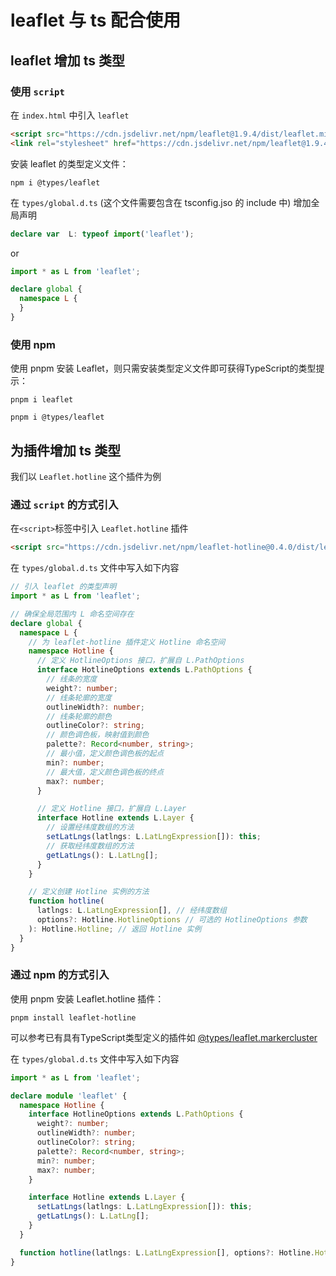 # leaflet 与 ts 配合使用

## leaflet 增加 ts 类型

###  使用 `script`

在 `index.html` 中引入 `leaflet`

```html
<script src="https://cdn.jsdelivr.net/npm/leaflet@1.9.4/dist/leaflet.min.js"></script>
<link rel="stylesheet" href="https://cdn.jsdelivr.net/npm/leaflet@1.9.4/dist/leaflet.min.css">
```

安装 leaflet 的类型定义文件：

```shell
npm i @types/leaflet
```

在 `types/global.d.ts` (这个文件需要包含在 tsconfig.jso 的 include 中) 增加全局声明

```ts
declare var  L: typeof import('leaflet');
```

or

```ts
import * as L from 'leaflet';

declare global {
  namespace L {
  }
}
```

###  使用 npm

使用 pnpm 安装 Leaflet，则只需安装类型定义文件即可获得TypeScript的类型提示：

```shell
pnpm i leaflet

pnpm i @types/leaflet
```

## 为插件增加 ts 类型

我们以 `Leaflet.hotline` 这个插件为例

### 通过 `script` 的方式引入

在`<script>`标签中引入 `Leaflet.hotline` 插件

```html
<script src="https://cdn.jsdelivr.net/npm/leaflet-hotline@0.4.0/dist/leaflet.hotline.min.js"></script>
```

在 `types/global.d.ts` 文件中写入如下内容

```ts
// 引入 leaflet 的类型声明
import * as L from 'leaflet';

// 确保全局范围内 L 命名空间存在
declare global {
  namespace L {
    // 为 leaflet-hotline 插件定义 Hotline 命名空间
    namespace Hotline {
      // 定义 HotlineOptions 接口，扩展自 L.PathOptions
      interface HotlineOptions extends L.PathOptions {
        // 线条的宽度
        weight?: number;
        // 线条轮廓的宽度
        outlineWidth?: number;
        // 线条轮廓的颜色
        outlineColor?: string;
        // 颜色调色板，映射值到颜色
        palette?: Record<number, string>;
        // 最小值，定义颜色调色板的起点
        min?: number;
        // 最大值，定义颜色调色板的终点
        max?: number;
      }

      // 定义 Hotline 接口，扩展自 L.Layer
      interface Hotline extends L.Layer {
        // 设置经纬度数组的方法
        setLatLngs(latlngs: L.LatLngExpression[]): this;
        // 获取经纬度数组的方法
        getLatLngs(): L.LatLng[];
      }
    }

    // 定义创建 Hotline 实例的方法
    function hotline(
      latlngs: L.LatLngExpression[], // 经纬度数组
      options?: Hotline.HotlineOptions // 可选的 HotlineOptions 参数
    ): Hotline.Hotline; // 返回 Hotline 实例
  }
}
```

### 通过 npm 的方式引入

使用 pnpm 安装 Leaflet.hotline 插件：

```shell
pnpm install leaflet-hotline
```

可以参考已有具有TypeScript类型定义的插件如 [@types/leaflet.markercluster](https://www.npmjs.com/package/@types/leaflet.markercluster?activeTab=code)

在 `types/global.d.ts` 文件中写入如下内容

```ts
import * as L from 'leaflet';

declare module 'leaflet' {
  namespace Hotline {
    interface HotlineOptions extends L.PathOptions {
      weight?: number;
      outlineWidth?: number;
      outlineColor?: string;
      palette?: Record<number, string>;
      min?: number;
      max?: number;
    }

    interface Hotline extends L.Layer {
      setLatLngs(latlngs: L.LatLngExpression[]): this;
      getLatLngs(): L.LatLng[];
    }
  }

  function hotline(latlngs: L.LatLngExpression[], options?: Hotline.HotlineOptions): Hotline.Hotline;
}
```



